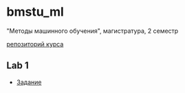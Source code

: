 # bmstu_ml
"Методы машинного обучения", магистратура, 2 семестр

[репозиторий курса](https://github.com/ugapanyuk/ml_course_2020/wiki/COURSE_MMO)

## Lab 1
- [Задание](https://github.com/ugapanyuk/ml_course_2020/wiki/LAB_MMO__EDA_VISUALIZATION#%D0%9B%D0%B0%D0%B1%D0%BE%D1%80%D0%B0%D1%82%D0%BE%D1%80%D0%BD%D0%B0%D1%8F-%D1%80%D0%B0%D0%B1%D0%BE%D1%82%D0%B0-1)

